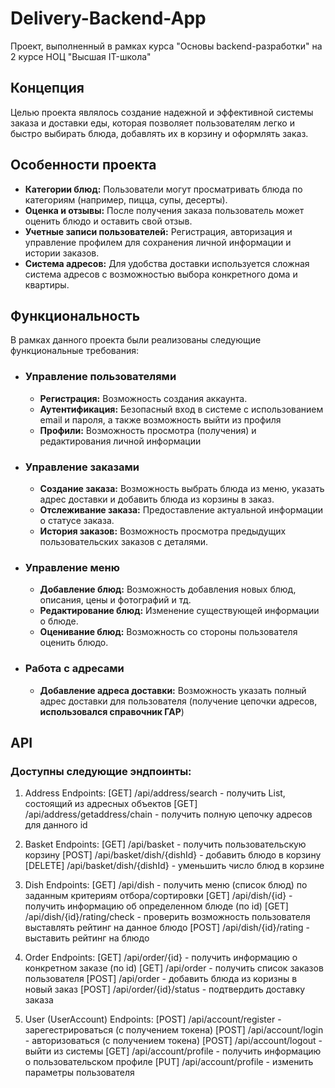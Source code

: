 # Delivery-Backend-App
Проект, выполненный в рамках курса "Основы backend-разработки" на 2 курсе НОЦ "Высшая IT-школа"

## Концепция
Целью проекта являлось создание надежной и эффективной системы заказа и доставки еды, которая позволяет пользователям легко и быстро выбирать блюда, добавлять их в корзину и оформлять заказ.

## Особенности проекта
- **Категории блюд:** Пользователи могут просматривать блюда по категориям (например, пицца, супы, десерты).
- **Оценка и отзывы:** После получения заказа пользователь может оценить блюдо и оставить свой отзыв.
- **Учетные записи пользователей:** Регистрация, авторизация и управление профилем для сохранения личной информации и истории заказов.
- **Система адресов:** Для удобства доставки используется сложная система адресов с возможностью выбора конкретного дома и квартиры.


## Функциональность
В рамках данного проекта были реализованы следующие функциональные требования:
* ### Управление пользователями
  - **Регистрация:** Возможность создания аккаунта.
  - **Аутентификация:** Безопасный вход в системe с использованием email и пароля, а также возможность выйти из профиля
  - **Профили:** Возможность просмотра (получения) и редактирования личной информации
* ### Управление заказами
  - **Создание заказа:** Возможность выбрать блюда из меню, указать адрес доставки и добавить блюда из корзины в заказ.
  - **Отслеживание заказа:** Предоставление актуальной информации о статусе заказа.
  - **История заказов:** Возможность просмотра предыдущих пользовательских заказов с деталями.
* ### Управление меню
  - **Добавление блюд:** Возможность добавления новых блюд, описания, цены и фотографий и тд.
  - **Редактирование блюд:** Изменение существующей информации о блюде.
  - **Оценивание блюд:** Возможность со стороны пользователя оценить блюдо.
* ### Работа с адресами
  - **Добавление адреса доставки:** Возможность указать полный адрес доставки для пользователя (получение цепочки адресов, __использовался справочник ГАР__)

## API
### Доступны следующие эндпоинты:

1. Address Endpoints:
[GET] /api/address/search -  получить List, состоящий из адресных объектов
[GET] /api/address/getaddress/chain - получить полную цепочку адресов для данного id
 

2. Basket Endpoints:
[GET] /api/basket - получить пользовательскую корзину
[POST] /api/basket/dish/{dishId} - добавить блюдо в корзину
[DELETE] /api/basket/dish/{dishId} - уменьшить число блюд в корзине
 

3. Dish Endpoints:
[GET] /api/dish - получить меню (список блюд) по заданным критериям отбора/сортировки
[GET] /api/dish/{id} - получить информацию об определенном блюде (по id)
[GET] /api/dish/{id}/rating/check - проверить возможность пользователя выставлять рейтинг на данное блюдо
[POST] /api/dish/{id}/rating - выставить рейтинг на блюдо
 

4. Order Endpoints:
[GET] /api/order/{id} - получить информацию о конкретном заказе (по id)
[GET] /api/order - получить список заказов пользователя
[POST] /api/order - добавить блюда из коризны в новый заказ
[POST] /api/order/{id}/status - подтвердить доставку заказа
 

5. User (UserAccount) Endpoints:
[POST] /api/account/register - зарегестрироваться (с получением токена)
[POST] /api/account/login - авторизоваться (с получением токена)
[POST] /api/account/logout - выйти из системы
[GET] /api/account/profile - получить информацию о пользовательском профиле
[PUT] /api/account/profile - изменить параметры пользователя
